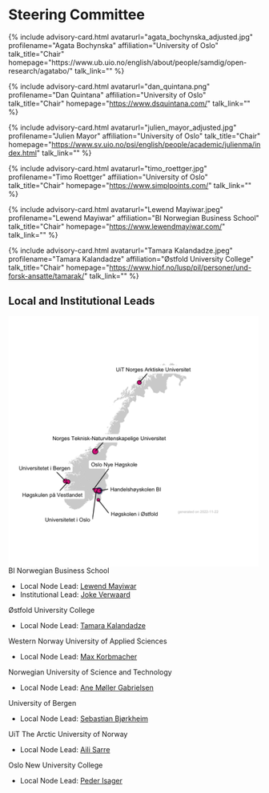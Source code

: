 # Steering Committee

<div id="profile-container">
{% include advisory-card.html avatarurl="agata_bochynska_adjusted.jpg" profilename="Agata Bochynska" affiliation="University of Oslo" talk_title="Chair" homepage="https://www.ub.uio.no/english/about/people/samdig/open-research/agatabo/" talk_link="" %}

{% include advisory-card.html avatarurl="dan_quintana.png" profilename="Dan Quintana" affiliation="University of Oslo" talk_title="Chair" homepage="https://www.dsquintana.com/" talk_link="" %}
  
{% include advisory-card.html avatarurl="julien_mayor_adjusted.jpg" profilename="Julien Mayor" affiliation="University of Oslo" talk_title="Chair" homepage="https://www.sv.uio.no/psi/english/people/academic/julienma/index.html" talk_link="" %}

{% include advisory-card.html avatarurl="timo_roettger.jpg" profilename="Timo Roettger" affiliation="University of Oslo" talk_title="Chair" homepage="https://www.simplpoints.com/" talk_link="" %}

{% include advisory-card.html avatarurl="Lewend Mayiwar.jpeg" profilename="Lewend Mayiwar" affiliation="BI Norwegian Business School" talk_title="Chair" homepage="https://www.lewendmayiwar.com/" talk_link="" %}

{% include advisory-card.html avatarurl="Tamara Kalandadze.jpeg" profilename="Tamara Kalandadze" affiliation="Østfold University College" talk_title="Chair" homepage="https://www.hiof.no/lusp/pil/personer/und-forsk-ansatte/tamarak/" talk_link="" %}
</div>

## Local and Institutional Leads
<p>
<img align="left" width="500" height="500" src="img/NORRN_plot.png">
</p>

BI Norwegian Business School
- Local Node Lead: [Lewend Mayiwar](https://www.lewendmayiwar.com/)
- Institutional Lead: [Joke Verwaard](https://www.bi.edu/about-bi/employees/research-learning-and-impact/joke-verwaard/)
  
Østfold University College
- Local Node Lead: [Tamara Kalandadze](https://www.hiof.no/lusp/pil/personer/und-forsk-ansatte/tamarak/)

Western Norway University of Applied Sciences
- Local Node Lead: [Max Korbmacher](https://sites.google.com/view/maxkorbmacher/)

Norwegian University of Science and Technology
- Local Node Lead: [Ane Møller Gabrielsen](https://www.ntnu.edu/employees/ane.gabrielsen)

University of Bergen
- Local Node Lead: [Sebastian Bjørkheim](https://www.uib.no/personer/Sebastian.Bj%C3%B8rkheim)

UiT The Arctic University of Norway
- Local Node Lead: [Aili Sarre](https://uit.no/ansatte/aili.sarre)

Oslo New University College
- Local Node Lead: [Peder Isager](https://pedermisager.org/)
